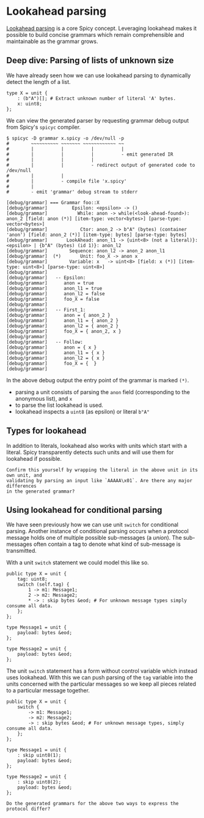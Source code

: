 # Lookahead parsing

[Lookahead
parsing](https://docs.zeek.org/projects/spicy/en/latest/programming/parsing.html#look-ahead)
is a core Spicy concept. Leveraging lookahead makes it possible to build concise
grammars which remain comprehensible and maintainable as the grammar grows.

## Deep dive: Parsing of lists of unknown size

We have already seen how we can use lookahead parsing to dynamically detect the
length of a list.

```spicy
type X = unit {
    : (b"A")[]; # Extract unknown number of literal 'A' bytes.
    x: uint8;
};
```

We can view the generated parser by requesting grammar debug output from Spicy's
`spicyc` compiler.

```console
$ spicyc -D grammar x.spicy -o /dev/null -p
#        ~~~~~~~~~~ ~~~~~~~ ~~~~~~~~~~~~ ~~
#        |          |          |          |
#        |          |          |          - emit generated IR
#        |          |          |
#        |          |          - redirect output of generated code to /dev/null
#        |          |
#        |          - compile file 'x.spicy'
#        |
#        - emit 'grammar' debug stream to stderr

[debug/grammar] === Grammar foo::X
[debug/grammar]         Epsilon: <epsilon> -> ()
[debug/grammar]           While: anon -> while(<look-ahead-found>): anon_2 [field: anon (*)] [item-type: vector<bytes>] [parse-type: vector<bytes>]
[debug/grammar]            Ctor: anon_2 -> b"A" (bytes) (container 'anon') [field: anon_2 (*)] [item-type: bytes] [parse-type: bytes]
[debug/grammar]       LookAhead: anon_l1 -> {uint<8> (not a literal)}: <epsilon> | {b"A" (bytes) (id 1)}: anon_l2
[debug/grammar]        Sequence: anon_l2 -> anon_2 anon_l1
[debug/grammar]  (*)       Unit: foo_X -> anon x
[debug/grammar]        Variable: x   -> uint<8> [field: x (*)] [item-type: uint<8>] [parse-type: uint<8>]
[debug/grammar]
[debug/grammar]   -- Epsilon:
[debug/grammar]      anon = true
[debug/grammar]      anon_l1 = true
[debug/grammar]      anon_l2 = false
[debug/grammar]      foo_X = false
[debug/grammar]
[debug/grammar]   -- First_1:
[debug/grammar]      anon = { anon_2 }
[debug/grammar]      anon_l1 = { anon_2 }
[debug/grammar]      anon_l2 = { anon_2 }
[debug/grammar]      foo_X = { anon_2, x }
[debug/grammar]
[debug/grammar]   -- Follow:
[debug/grammar]      anon = { x }
[debug/grammar]      anon_l1 = { x }
[debug/grammar]      anon_l2 = { x }
[debug/grammar]      foo_X = {  }
[debug/grammar]
```

In the above debug output the entry point of the grammar is marked `(*)`.

- parsing a unit consists of parsing the `anon` field (corresponding to the
  anonymous list), and `x`
- to parse the list lookahead is used.
- lookahead inspects a `uint8` (as epsilon) or literal `b"A"`

## Types for lookahead

In addition to literals, lookahead also works with units which start with a
literal. Spicy transparently detects such units and will use them for
lookahead if possible.

```admonish example
Confirm this yourself by wrapping the literal in the above unit in its own unit, and
validating by parsing an input like `AAAAA\x01`. Are there any major differences
in the generated grammar?
```

## Using lookahead for conditional parsing

We have seen previously how we can use unit `switch` for conditional parsing.
Another instance of conditional parsing occurs when a protocol message
holds one of multiple possible sub-messages (a *union*). The sub-messages often
contain a tag to denote what kind of sub-message is transmitted.

With a unit `switch` statement we could model this like so.

```spicy
public type X = unit {
    tag: uint8;
    switch (self.tag) {
        1 -> m1: Message1;
        2 -> m2: Message2;
        * -> : skip bytes &eod; # For unknown message types simply consume all data.
    };
};

type Message1 = unit {
    payload: bytes &eod;
};

type Message2 = unit {
    payload: bytes &eod;
};
```

The unit `switch` statement has a form without control variable which instead
uses lookahead. With this we can push parsing of the `tag` variable into the
units concerned with the particular messages so we keep all pieces related to a
particular message together.

```spicy
public type X = unit {
    switch {
        -> m1: Message1;
        -> m2: Message2;
        -> : skip bytes &eod; # For unknown message types, simply consume all data.
    };
};

type Message1 = unit {
    : skip uint8(1);
    payload: bytes &eod;
};

type Message2 = unit {
    : skip uint8(2);
    payload: bytes &eod;
};
```

```admonish example
Do the generated grammars for the above two ways to express the protocol differ?
```
